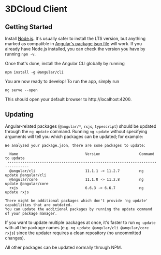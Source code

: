 # 3DCloud Client
## Getting Started
Install [Node.js](https://nodejs.org/en/). It's usually safer to install the LTS version, but anything marked as compatible in [Angular's package.json file](https://github.com/angular/angular/blob/master/package.json) will work. If you already have Node.js installed, you can check the version you have by running `npm -v`.

Once that's done, install the Angular CLI globally by running

```
npm install -g @angular/cli
```

You are now ready to develop! To run the app, simply run

```
ng serve --open
```

This should open your default browser to http://localhost:4200.

## Updating
Angular-related packages (`@angular/*`, `rxjs`, `typescript`) should be updated through the `ng update` command. Running `ng update` without specifying arguments will tell you which packages can be updated; for example:
```text
We analyzed your package.json, there are some packages to update:

  Name                               Version                  Command to update
 --------------------------------------------------------------------------------
  @angular/cli                       11.1.1 -> 11.2.7         ng update @angular/cli
  @angular/core                      11.1.0 -> 11.2.8         ng update @angular/core
  rxjs                               6.6.3 -> 6.6.7           ng update rxjs

There might be additional packages which don't provide 'ng update' capabilities that are outdated.
You can update the additional packages by running the update command of your package manager.
```

If you want to update multiple packages at once, it's faster to run `ng update` with all the package names (e.g. `ng update @angular/cli @angular/core rxjs`) since the updater requires a clean repository (no uncommitted changes).

All other packages can be updated normally through NPM.
